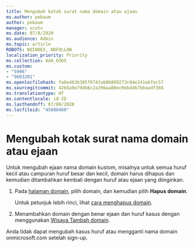 ```yaml
---
title: Mengubah kotak surat nama domain atau ejaan
ms.author: pebaum
author: pebaum
manager: scotv
ms.date: 07/8/2020
ms.audience: Admin
ms.topic: article
ROBOTS: NOINDEX, NOFOLLOW
localization_priority: Priority
ms.collection: Adm_O365
ms.custom:
- "5996"
- "9003201"
ms.openlocfilehash: fa6e463b385f8743ab0b889273c04e241ebfec57
ms.sourcegitcommit: 4265a9e79db6c2a396aa80ec0ebd467bbaadf366
ms.translationtype: HT
ms.contentlocale: id-ID
ms.lasthandoff: 07/08/2020
ms.locfileid: "45088460"
---
```

# <a name="change-a-domain-name-letter-case-or-spelling"></a>Mengubah kotak surat nama domain atau ejaan

Untuk mengubah ejaan nama domain kustom, misalnya untuk semua huruf kecil atau campuran huruf besar dan kecil, domain harus dihapus dan kemudian ditambahkan kembali dengan huruf atau ejaan yang diinginkan.

1. Pada [halaman domain](https://portal.office.com/adminportal/home#/Domains), pilih domain, dan kemudian pilih **Hapus domain**.</br>

    Untuk petunjuk lebih rinci, lihat [cara menghapus domain](https://docs.microsoft.com/microsoft-365/admin/get-help-with-domains/remove-a-domain?view=o365-worldwide).

2. Menambahkan domain dengan benar ejaan dan huruf kasus dengan menggunakan [Wisaya Tambah domain](https://portal.office.com/adminportal/home#/Domains/Wizard).

Anda tidak dapat mengubah kasus huruf atau mengganti nama domain onmicrosoft.com setelah sign-up.